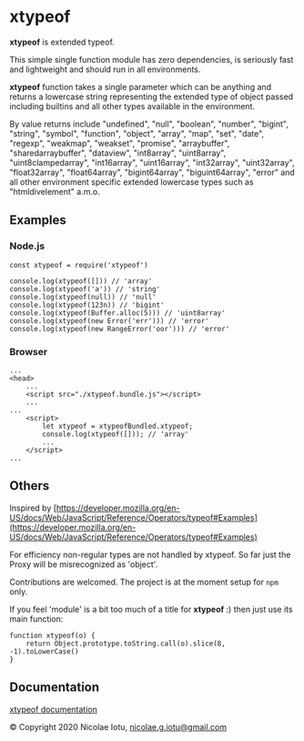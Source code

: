 # xtypeof

**xtypeof** is extended typeof.

This simple single function module has zero dependencies, is seriously fast and lightweight and should run in all
 environments.

**xtypeof** function takes a single parameter which can be anything and returns a lowercase string representing 
the extended type of object passed including builtins and all other types available 
in the environment.

By value returns include "undefined", "null", "boolean", "number", "bigint", "string", "symbol", "function", "object",
"array", "map", "set", "date", "regexp", "weakmap", "weakset", "promise", "arraybuffer", "sharedarraybuffer",
"dataview", "int8array", "uint8array", "uint8clampedarray", "int16array", "uint16array", "int32array", "uint32array", 
"float32array", "float64array", "bigint64array", "biguint64array", "error" and all other environment specific extended 
lowercase types such as "htmldivelement" a.m.o.

## Examples
### Node.js
```
const xtypeof = require('xtypeof')

console.log(xtypeof([])) // 'array'
console.log(xtypeof('a')) // 'string'
console.log(xtypeof(null)) // 'null'
console.log(xtypeof(123n)) // 'bigint'
console.log(xtypeof(Buffer.alloc(5))) // 'uint8array'
console.log(xtypeof(new Error('err'))) // 'error'
console.log(xtypeof(new RangeError('oor'))) // 'error'
```
### Browser
```
...
<head>
    ...
    <script src="./xtypeof.bundle.js"></script>
    ...
...
    <script>
        let xtypeof = xtypeofBundled.xtypeof;
        console.log(xtypeof([])); // 'array'
        ...
    </script>
...
```

## Others
Inspired by [https://developer.mozilla.org/en-US/docs/Web/JavaScript/Reference/Operators/typeof#Examples](https://developer.mozilla.org/en-US/docs/Web/JavaScript/Reference/Operators/typeof#Examples)

For efficiency non-regular types are not handled by xtypeof. So far just the Proxy will be misrecognized as 'object'.

Contributions are welcomed. The project is at the moment setup for `npm` only.

If you feel 'module' is a bit too much of a title for **xtypeof** :) then just use its main function:
```
function xtypeof(o) {
    return Object.prototype.toString.call(o).slice(8, -1).toLowerCase()
}
``` 

## Documentation
[xtypeof documentation](https://nicolaeiotu.github.io/xtypeof/ "xtypeof documentation")

&copy; Copyright 2020 Nicolae Iotu, nicolae.g.iotu@gmail.com
